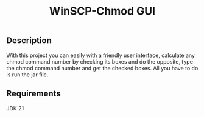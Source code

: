 <h1 align="center">WinSCP-Chmod GUI</h1>

<img src="https://postimg.cc/gLm4gVJc" alt="" align="center" width="auto" height="auto">

## Description

With this project you can easily with a friendly user interface, calculate any chmod command number by checking its boxes and do the opposite, type the chmod command number and get the checked boxes. All you have to do is run the jar file.

## Requirements

JDK 21
